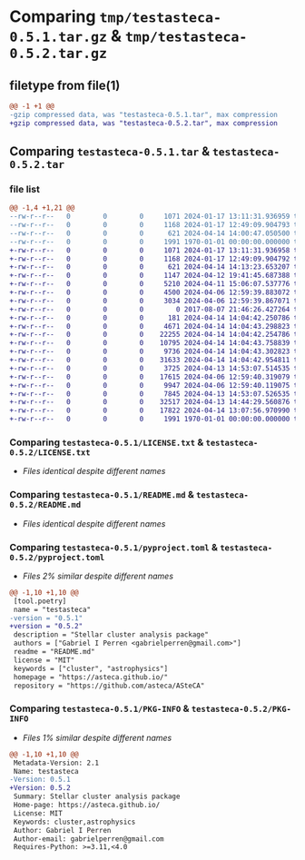 # Comparing `tmp/testasteca-0.5.1.tar.gz` & `tmp/testasteca-0.5.2.tar.gz`

## filetype from file(1)

```diff
@@ -1 +1 @@
-gzip compressed data, was "testasteca-0.5.1.tar", max compression
+gzip compressed data, was "testasteca-0.5.2.tar", max compression
```

## Comparing `testasteca-0.5.1.tar` & `testasteca-0.5.2.tar`

### file list

```diff
@@ -1,4 +1,21 @@
--rw-r--r--   0        0        0     1071 2024-01-17 13:11:31.936959 testasteca-0.5.1/LICENSE.txt
--rw-r--r--   0        0        0     1168 2024-01-17 12:49:09.904793 testasteca-0.5.1/README.md
--rw-r--r--   0        0        0      621 2024-04-14 14:00:47.050500 testasteca-0.5.1/pyproject.toml
--rw-r--r--   0        0        0     1991 1970-01-01 00:00:00.000000 testasteca-0.5.1/PKG-INFO
+-rw-r--r--   0        0        0     1071 2024-01-17 13:11:31.936958 testasteca-0.5.2/LICENSE.txt
+-rw-r--r--   0        0        0     1168 2024-01-17 12:49:09.904792 testasteca-0.5.2/README.md
+-rw-r--r--   0        0        0      621 2024-04-14 14:13:23.653207 testasteca-0.5.2/pyproject.toml
+-rw-r--r--   0        0        0     1147 2024-04-12 19:41:45.687388 testasteca-0.5.2/testasteca/__init__.py
+-rw-r--r--   0        0        0     5210 2024-04-11 15:06:07.537776 testasteca-0.5.2/testasteca/cluster.py
+-rw-r--r--   0        0        0     4500 2024-04-06 12:59:39.883072 testasteca-0.5.2/testasteca/isochrones.py
+-rw-r--r--   0        0        0     3034 2024-04-06 12:59:39.867071 testasteca-0.5.2/testasteca/likelihood.py
+-rw-r--r--   0        0        0        0 2017-08-07 21:46:26.427264 testasteca-0.5.2/testasteca/modules/__init__.py
+-rw-r--r--   0        0        0      181 2024-04-14 14:04:42.250786 testasteca-0.5.2/testasteca/modules/__pycache__/__init__.cpython-311.pyc
+-rw-r--r--   0        0        0     4671 2024-04-14 14:04:43.298823 testasteca-0.5.2/testasteca/modules/__pycache__/imfs.cpython-311.pyc
+-rw-r--r--   0        0        0    22255 2024-04-14 14:04:42.254786 testasteca-0.5.2/testasteca/modules/__pycache__/isochrones_priv.cpython-311.pyc
+-rw-r--r--   0        0        0    10795 2024-04-14 14:04:43.758839 testasteca-0.5.2/testasteca/modules/__pycache__/likelihood_priv.cpython-311.pyc
+-rw-r--r--   0        0        0     9736 2024-04-14 14:04:43.302823 testasteca-0.5.2/testasteca/modules/__pycache__/mass_binary.cpython-311.pyc
+-rw-r--r--   0        0        0    31633 2024-04-14 14:04:42.954811 testasteca-0.5.2/testasteca/modules/__pycache__/synth_cluster_priv.cpython-311.pyc
+-rw-r--r--   0        0        0     3725 2024-04-13 14:53:07.514535 testasteca-0.5.2/testasteca/modules/imfs.py
+-rw-r--r--   0        0        0    17615 2024-04-06 12:59:40.319079 testasteca-0.5.2/testasteca/modules/isochrones_priv.py
+-rw-r--r--   0        0        0     9947 2024-04-06 12:59:40.119075 testasteca-0.5.2/testasteca/modules/likelihood_priv.py
+-rw-r--r--   0        0        0     7845 2024-04-13 14:53:07.526535 testasteca-0.5.2/testasteca/modules/mass_binary.py
+-rw-r--r--   0        0        0    32517 2024-04-13 14:44:29.560876 testasteca-0.5.2/testasteca/modules/synth_cluster_priv.py
+-rw-r--r--   0        0        0    17822 2024-04-14 13:07:56.970990 testasteca-0.5.2/testasteca/synthetic.py
+-rw-r--r--   0        0        0     1991 1970-01-01 00:00:00.000000 testasteca-0.5.2/PKG-INFO
```

### Comparing `testasteca-0.5.1/LICENSE.txt` & `testasteca-0.5.2/LICENSE.txt`

 * *Files identical despite different names*

### Comparing `testasteca-0.5.1/README.md` & `testasteca-0.5.2/README.md`

 * *Files identical despite different names*

### Comparing `testasteca-0.5.1/pyproject.toml` & `testasteca-0.5.2/pyproject.toml`

 * *Files 2% similar despite different names*

```diff
@@ -1,10 +1,10 @@
 [tool.poetry]
 name = "testasteca"
-version = "0.5.1"
+version = "0.5.2"
 description = "Stellar cluster analysis package"
 authors = ["Gabriel I Perren <gabrielperren@gmail.com>"]
 readme = "README.md"
 license = "MIT"
 keywords = ["cluster", "astrophysics"]
 homepage = "https://asteca.github.io/"
 repository = "https://github.com/asteca/ASteCA"
```

### Comparing `testasteca-0.5.1/PKG-INFO` & `testasteca-0.5.2/PKG-INFO`

 * *Files 1% similar despite different names*

```diff
@@ -1,10 +1,10 @@
 Metadata-Version: 2.1
 Name: testasteca
-Version: 0.5.1
+Version: 0.5.2
 Summary: Stellar cluster analysis package
 Home-page: https://asteca.github.io/
 License: MIT
 Keywords: cluster,astrophysics
 Author: Gabriel I Perren
 Author-email: gabrielperren@gmail.com
 Requires-Python: >=3.11,<4.0
```

